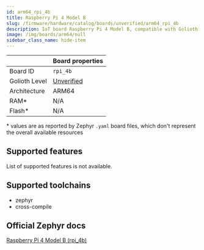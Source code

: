 ```yaml
---
id: arm64_rpi_4b
title: Raspberry Pi 4 Model B
slug: /firmware/hardware/catalog/boards/unverified/arm64_rpi_4b
description: IoT board Raspberry Pi 4 Model B, compatible with Golioth at unverified level.
image: /img/boards/arm64/null
sidebar_class_name: hide-item
---
```


[//]: # (This is an auto-generated file, do not edit! Changes to it will be lost upon re-generation)



|                | Board properties     |
| -------------  | -------------------- |
| Board ID       | `rpi_4b` |
| Golioth Level  | [Unverified](/firmware/hardware#unverified-boards) |
| Architecture   | ARM64 |
| RAM*           | N/A |
| Flash*         | N/A |

\* values are as reported by Zephyr `.yaml` board files, which don't represent the overall available resources



## Supported features

List of supported features is not available.

## Supported toolchains

* zephyr
* cross-compile

## Official Zephyr docs

[Raspberry Pi 4 Model B (rpi_4b)](https://docs.zephyrproject.org/3.6.0/boards/arm64/rpi_4b/doc/index.html)
